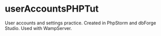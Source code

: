 # userAccountsPHPTut
User accounts and settings practice. Created in PhpStorm and dbForge Studio. Used with WampServer.
